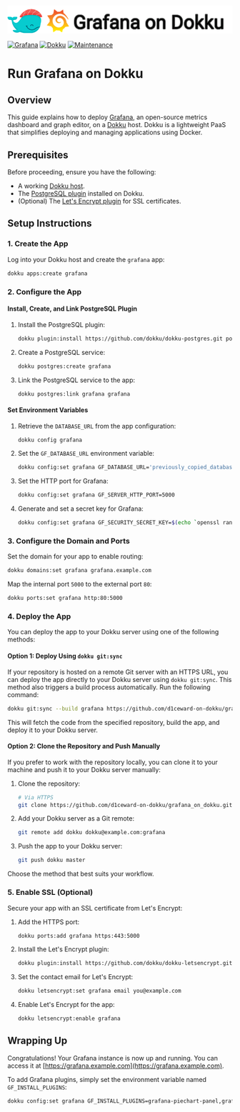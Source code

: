 ![](.github/images/repo_header.png)

[![Grafana](https://img.shields.io/badge/Grafana-12.0.2-blue.svg)](https://github.com/grafana/grafana/releases/tag/v12.0.2)
[![Dokku](https://img.shields.io/badge/Dokku-Repo-blue.svg)](https://github.com/dokku/dokku)
[![Maintenance](https://img.shields.io/badge/Maintained%3F-yes-green.svg)](https://github.com/d1ceward-on-dokku/grafana_on_dokku/graphs/commit-activity)

# Run Grafana on Dokku

## Overview

This guide explains how to deploy [Grafana](https://grafana.com/), an open-source metrics dashboard and graph editor, on a [Dokku](http://dokku.viewdocs.io/dokku/) host. Dokku is a lightweight PaaS that simplifies deploying and managing applications using Docker.

## Prerequisites

Before proceeding, ensure you have the following:

- A working [Dokku host](http://dokku.viewdocs.io/dokku/getting-started/installation/).
- The [PostgreSQL plugin](https://github.com/dokku/dokku-postgres) installed on Dokku.
- (Optional) The [Let's Encrypt plugin](https://github.com/dokku/dokku-letsencrypt) for SSL certificates.

## Setup Instructions

### 1. Create the App

Log into your Dokku host and create the `grafana` app:

```bash
dokku apps:create grafana
```

### 2. Configure the App

#### Install, Create, and Link PostgreSQL Plugin

1. Install the PostgreSQL plugin:

    ```bash
    dokku plugin:install https://github.com/dokku/dokku-postgres.git postgres
    ```

2. Create a PostgreSQL service:

    ```bash
    dokku postgres:create grafana
    ```

3. Link the PostgreSQL service to the app:

    ```bash
    dokku postgres:link grafana grafana
    ```

#### Set Environment Variables

1. Retrieve the `DATABASE_URL` from the app configuration:

    ```bash
    dokku config grafana
    ```

2. Set the `GF_DATABASE_URL` environment variable:

    ```bash
    dokku config:set grafana GF_DATABASE_URL='previously_copied_database_url'
    ```

3. Set the HTTP port for Grafana:

    ```bash
    dokku config:set grafana GF_SERVER_HTTP_PORT=5000
    ```

4. Generate and set a secret key for Grafana:

    ```bash
    dokku config:set grafana GF_SECURITY_SECRET_KEY=$(echo `openssl rand -base64 45` | tr -d \=+ | cut -c 1-32)
    ```

### 3. Configure the Domain and Ports

Set the domain for your app to enable routing:

```bash
dokku domains:set grafana grafana.example.com
```

Map the internal port `5000` to the external port `80`:

```bash
dokku ports:set grafana http:80:5000
```

### 4. Deploy the App

You can deploy the app to your Dokku server using one of the following methods:

#### Option 1: Deploy Using `dokku git:sync`

If your repository is hosted on a remote Git server with an HTTPS URL, you can deploy the app directly to your Dokku server using `dokku git:sync`. This method also triggers a build process automatically. Run the following command:

```bash
dokku git:sync --build grafana https://github.com/d1ceward-on-dokku/grafana_on_dokku.git
```

This will fetch the code from the specified repository, build the app, and deploy it to your Dokku server.

#### Option 2: Clone the Repository and Push Manually

If you prefer to work with the repository locally, you can clone it to your machine and push it to your Dokku server manually:

1. Clone the repository:

    ```bash
    # Via HTTPS
    git clone https://github.com/d1ceward-on-dokku/grafana_on_dokku.git
    ```

2. Add your Dokku server as a Git remote:

    ```bash
    git remote add dokku dokku@example.com:grafana
    ```

3. Push the app to your Dokku server:

    ```bash
    git push dokku master
    ```

Choose the method that best suits your workflow.

### 5. Enable SSL (Optional)

Secure your app with an SSL certificate from Let's Encrypt:

1. Add the HTTPS port:

    ```bash
    dokku ports:add grafana https:443:5000
    ```

2. Install the Let's Encrypt plugin:

    ```bash
    dokku plugin:install https://github.com/dokku/dokku-letsencrypt.git
    ```

3. Set the contact email for Let's Encrypt:

    ```bash
    dokku letsencrypt:set grafana email you@example.com
    ```

4. Enable Let's Encrypt for the app:

    ```bash
    dokku letsencrypt:enable grafana
    ```

## Wrapping Up

Congratulations! Your Grafana instance is now up and running. You can access it at [https://grafana.example.com](https://grafana.example.com).

To add Grafana plugins, simply set the environment variable named `GF_INSTALL_PLUGINS`:

```bash
dokku config:set grafana GF_INSTALL_PLUGINS=grafana-piechart-panel,grafana-github-datasource
```

